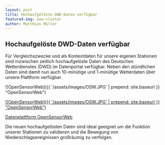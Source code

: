 ```yaml
---
layout: post
title: Hochaufgelöste DWD-Daten verfügbar
featured-img: osw-cluster
author: Matthias Müller
---
```

## Hochaufgelöste DWD-Daten verfügbar

Für Vergleichszwecke und als Kontextdaten für unsere eigenen Stationen sind inzwischen zeitlich hochaufgelöste Daten des
Deutschen Wetterdienstes (DWD) im Datenportal verfügbar. Neben den stündlichen Daten sind damit nun auch 10-minütige und
1-minütige Wetterdaten über unsere Plattform verfügbar.

![OpenSensorWeb]({{ '/assets/images/OSW.JPG' | prepend: site.baseurl }} "OpenSensorWeb")

<a href="http://example.com/" target="_blank">![OpenSensorWeb]({{ '/assets/images/OSW.JPG' | prepend: site.baseurl }} "OpenSensorWeb")</a>

[Datenplattform OpenSensorWeb](https://opensensorweb.de)

Die neuen hochaufgelösten Daten sind ideal geeignet um die Funktion unserer Stationen zu validieren und die Bewegung von
Niederschlagsereignissen großräumig zu verfolgen.
